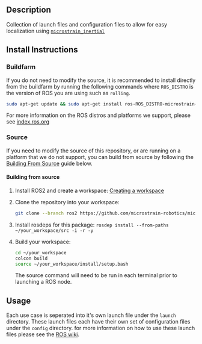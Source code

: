 ## Description

Collection of launch files and configuration files to allow for easy localization using [`microstrain_inertial`](https://github.com/LORD-MicroStrain/microstrain_inertial/tree/ros2)

## Install Instructions

### Buildfarm

If you do not need to modify the source, it is recommended to install directly from the buildfarm by running the following commands where `ROS_DISTRO` is the version of ROS you are using such as `rolling`.

```bash
sudo apt-get update && sudo apt-get install ros-ROS_DISTRO-microstrain-inertial-localization
```

For more information on the ROS distros and platforms we support, please see [index.ros.org](https://index.ros.org/r/microstrain_inertial_navigation/github-microstrain-robotics-microstrain_inertial_navigation/#rolling)


### Source

If you need to modify the source of this repository, or are running on a platform that we do not support, you can build from source by following the [Building From Source](#building-from-source) guide below.

#### Building from source

1. Install ROS2 and create a workspace: [Creating a workspace](https://docs.ros.org/en/foxy/Tutorials/Beginner-Client-Libraries/Creating-A-Workspace/Creating-A-Workspace.html)

2. Clone the repository into your workspace:
    ```bash
    git clone --branch ros2 https://github.com/microstrain-robotics/microstrain_inertial_localization.git ~/your_workspace/src/microstrain_inertial_localization
    ```

3. Install rosdeps for this package: `rosdep install --from-paths ~/your_workspace/src -i -r -y`

4. Build your workspace:

    ```bash        
    cd ~/your_workspace
    colcon build
    source ~/your_workspace/install/setup.bash
    ```
   The source command will need to be run in each terminal prior to launching a ROS node.

## Usage

Each use case is seperated into it's own launch file under the `launch` directory. These launch files each have their own set of configuration files under the `config` directory.
for more information on how to use these launch files please see the [ROS wiki](https://wiki.ros.org/microstrain_inertial_localization).